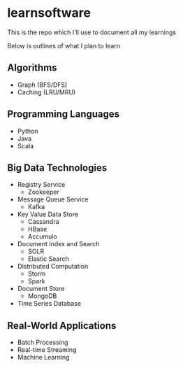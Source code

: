# learnsoftware
This is the repo which I'll use to document all my learnings

Below is outlines of what I plan to learn

## Algorithms
* Graph (BFS/DFS)
* Caching (LRU/MRU)

## Programming Languages
* Python
* Java
* Scala

## Big Data Technologies
* Registry Service
  * Zookeeper
* Message Queue Service
  * Kafka
* Key Value Data Store
  * Cassandra
  * HBase
  * Accumulo
* Document Index and Search
  * SOLR
  * Elastic Search
* Distributed Computation
  * Storm
  * Spark
* Document Store
  * MongoDB
* Time Series Database

## Real-World Applications
* Batch Processing
* Real-time Streaming
* Machine Learning
